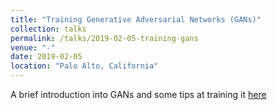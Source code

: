 ```yaml
---
title: "Training Generative Adversarial Networks (GANs)"
collection: talks
permalink: /talks/2019-02-05-training-gans
venue: "-"
date: 2019-02-05
location: "Palo Alto, California"
---
```


A brief introduction into GANs and some tips at training it [here](https://kmualim.github.io/publications/2019-02-05-training-gans)
